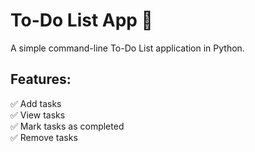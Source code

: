 # To-Do List App 📝

A simple command-line To-Do List application in Python.

## Features:
✅ Add tasks  
✅ View tasks  
✅ Mark tasks as completed  
✅ Remove tasks  
